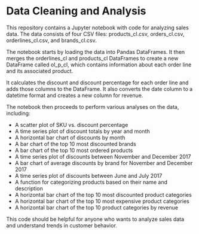 # Data Cleaning and Analysis

This repository contains a Jupyter notebook with code for analyzing sales data. The data consists of four CSV files: products_cl.csv, orders_cl.csv, orderlines_cl.csv, and brands_cl.csv.

The notebook starts by loading the data into Pandas DataFrames. It then merges the orderlines_cl and products_cl DataFrames to create a new DataFrame called ol_p_cl, which contains information about each order line and its associated product. 

It calculates the discount and discount percentage for each order line and adds those columns to the DataFrame. It also converts the date column to a datetime format and creates a new column for revenue.

The notebook then proceeds to perform various analyses on the data, including:

- A scatter plot of SKU vs. discount percentage
- A time series plot of discount totals by year and month
- A horizontal bar chart of discounts by month
- A bar chart of the top 10 most discounted brands
- A bar chart of the top 10 most ordered products
- A time series plot of discounts between November and December 2017
- A bar chart of average discounts by brand for November and December 2017
- A time series plot of discounts between June and July 2017
- A function for categorizing products based on their name and description
- A horizontal bar chart of the top 10 most discounted product categories
- A horizontal bar chart of the top 10 most expensive product categories
- A horizontal bar chart of the top 10 product categories by revenue


This code should be helpful for anyone who wants to analyze sales data and understand trends in customer behavior.
